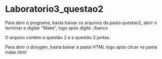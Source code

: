 # Laboratorio3_questao2

Para abrir o programa, basta baixar os arquivos da pasta questao2, abrir o terminar e digitar "Make", logo após digite ./banco

O arquivo contém a questão 2 e a questão 3 juntas.

Para abrir o doxygen, basta baixar a pasta HTML logo após clicar na pasta index.html
